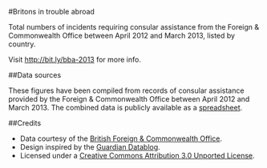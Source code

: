 #Britons in trouble abroad

Total numbers of incidents requiring consular assistance from the Foreign & Commonwealth Office between April 2012 and March 2013, listed by country.

Visit <a href="http://bit.ly/bba-2013">http://bit.ly/bba-2013</a> for more info.

##Data sources

These figures have been compiled from records of consular assistance provided by the Foreign & Commonwealth Office between April 2012 and March 2013. The combined data is publicly available as a [spreadsheet](http://bit.ly/bba-data-2013).

##Credits

* Data courtesy of the [British Foreign &amp; Commonwealth Office](http://www.fco.gov.uk/).
* Design inspired by the [Guardian Datablog](http://www.guardian.co.uk/news/datablog).
* Licensed under a [Creative Commons Attribution 3.0 Unported License](http://creativecommons.org/licenses/by/3.0/).